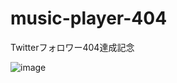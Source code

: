 # music-player-404
Twitterフォロワー404達成記念

![image](https://user-images.githubusercontent.com/32955729/128108968-a1ca7412-03a6-4810-a318-6d78a36a2068.png)
